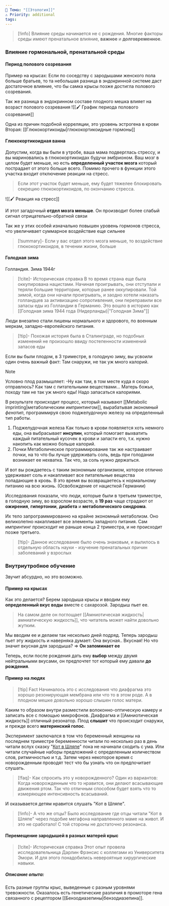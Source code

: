 ```yaml
---
📌 Тема: "[[Этология]]"
⚠️ Priority: additional
tags:
---
```


>[!info]
>Влияние среды начинается не с рождения.
>Многие факторы среды имеют пренатальное влияние, **важное** и **долговременное**.

### Влияние гормональной, пренатальной среды

#### Период полового созревания

Пример на крысах: Если по соседству с зародышами женского пола больше братьев, то та небольшая разница в эндокринной системе даст достаточное влияние, что бы самка крысы позже достигла полового созревания.

Так же разница в эндокринном составе плодного мешка влияет на возраст полового созревания
![[🖌️ График периода полового созревания]]

Одна из причин подобной корреляции, это уровень эстрогена в крови
Вторая: [[Глюкокортикоиды|глюкокортикоидные гормоны]]


#### Глюкокортикоидная ванна

Допустим, когда вы были в утробе, ваша мама подверглась стрессу, и вы мариновались в глюкокортикоидах будучи эмбрионом.
Ваш мозг в целом будет меньше, но есть **определенный участок мозга** который пострадает от этого больше всего. Помимо прочего в функции этого участка входит отключение реакции на стресс.
>Если этот участок будет меньше, ему будет тяжелее блокировать секрецию глюкокортикоидов, по окончанию стресса.

![[🖌️ Реакция на стресс]]

И этот загадочный **отдел мозга меньше**. Он производит более слабый сигнал отрицательно-обратной связи

Так же у этих особей изначально повышен уровень гормонов стресса, что увеличивает суммарное воздействие еще сильнее

>[!summary]-
>Если у вас отдел этого мозга меньше, то воздействие глюкокортикоидов, в течении жизни, больше

#### Голодная зима

Голландия. Зима 1944г

>[!cite]- Историческая справка
>В то время страна еще была оккупирована нацистами. Начиная проигрывать, они отступали и теряли большие территории, которые ранее оккупировали.
Той зимой, когда они начали проигрывать, и заодно хотели наказать голландцев за активизацию сопротивления, они переправили все запасы еды из Голландии в Германию. Это вошло в историю как [[Голодная зима 1944 года (Нидерланды)|"Голодная Зима"]]


Люди внезапно стали лишены нормального и здорового, по военным меркам, западно-европейского питания.

>[!tip]-
>Похожая история была в Сталинграде, но подобных изменений не произошло ввиду постепенности изменений запасов еды

Если вы были плодом, в 3 триместре, в голодную зиму, вы усвоили один очень важный факт: Там снаружи, не так уж много калорий.

>[!Note]
>Условно плод размышляет:
>-Ну как там, в том месте куда я скоро отправлюсь? Как там с питательными веществами... Матерь божья, походу там не так уж много еды! Надо запасаться калориями.

В результате происходит процесс, который называют [[Metabolic imprinting|метаболическим импринтингом]], вырабатывая _экономный фенотип_, программируя свою поджелудочную железу на определенный тип работы.

1. Поджелудочная железа
Как только в крови появляется хоть немного еды, она выбрасывает **инсулин**, который помогает выхватить каждый питательный кусочек в крови и запасти его, т.к. нужно накопить как можно больше калорий.
2. Почки
Метаболическое программирование так же настраивает почки, на то что бы лучше удерживать соль, ведь при голодании возникает ее нехватка. Так что, за соль нужно держаться.

И вот вы рождаетесь с таким экономным организмом, которое отлично удерживает соль и накапливает все питательные вещества попадающие в кровь.
В это время вы возвращаетесь к нормальному питанию на всю жизнь. (Освобождение от нацисткой Германии)

Исследования показали, что люди, которые были в третьем триместре, в голодную зиму, во взрослом возрасте, в **19 раз** чаще страдают от **ожирения**, **гипертонии**, **диабета** и **метаболического синдрома**.

Их тело запрограммированно на крайне экономный метаболизм. Оно великолепно накапливает все элементы западного питания.
Сам импринтинг происходит не раньше конца 2 триместра, и не происходит позже третьего.

>[!tip]-
>Данное исследование было очень знаковым, и вылилось в отдельную область науки - изучение пренатальных причин заболеваний у взрослых


### Внутриутробное обучение

Звучит абсурдно, но это возможно.
#### Пример на крысах

Как это делается? Берем зародыша крысы и вводим ему **определенный вкус воды** вместе с сахарозой. Зародыш пьет ее.
> На самом деле он поглощает [[Амниотическая жидкость|амниатическую жидкость]], что читатель может найти довольно жутким.

Мы вводим ее и делаем так несколько дней подряд. Теперь зародыш пьет эту жидкость и наверняка думает: Она вкусная.. Вкусная!
Но что значит вкусная для зародыша? => **Он запоминает ее**

Теперь, если после рождения дать ему **выбор** между двумя нейтральными вкусами, он предпочтет тот который ему давали **до рождения**.

#### Пример на людях

>[!tip] Fact
>Начиналось это с исследования что диафрагма это хорошо резонирующая мембрана или что то в этом роде. А в плодном мешке довольно хорошо слышен голос матери.

Каким то образом внутри разместили волоконно-оптическую камеру и записать все с помощью микрофонов. Диафрагма и [[Амниотическая жидкость]] отличный резонатор. Плод **слышит** что происходит снаружи, и прежде всего **материнский голос**.

Эксперимент заключался в том что беременный женщины на последнем триместре беременности читали по несколько раз в день читали вслух сказку "[Кот в Шляпе](https://ru.wikipedia.org/wiki/%D0%9A%D0%BE%D1%82_%D0%B2_%D1%88%D0%BB%D1%8F%D0%BF%D0%B5)" пока не начинали сходить с ума. Или читали случайные наборы предложений с определенным количеством слов, ритмичностью и т.д.
Затем через некоторое время с новорожденным проводят тест что бы узнать что он предпочитает слушать.

>[!faq]- Как спросить это у новорожденного?
>Один из вариантов: 
>    Когда новорожденным что то нравится, они делают всасывающие движения ртом.
>    Так что отличным способом будет взять что то измеряющее интенсивность всасываний.

И оказывается детям нравится слушать "Кот в Шляпе".

>[!info]- А что же отцы?
Было исследование где отцы читали "Кот в Шляпе" через подобие мегафона направленного маме на живот.
И это не сработало! С той стороны не достаточно резонанса.

#### Перемещение зародышей в разных матерей крыс

>[!cite]- Историческая справка
>Этот опыт провела исследовательница Дарлин Фрэнсис с коллегами из Университета Эмори. И для этого понадобились невероятные хирургические навыки.

##### Описание опыта:
Есть разные группы крыс, выведенные с разным уровнями тревожности. Оказалось есть генетические различия в промоторе гена связанного с рецептором [[Бензодиазепины|бензодиазепина]].